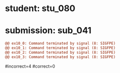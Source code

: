 # student: stu_080
# submission: sub_041

```diff
@@ ex10_0: Command terminated by signal (8: SIGFPE)
@@ ex10_1: Command terminated by signal (8: SIGFPE)
@@ ex10_2: Command terminated by signal (8: SIGFPE)
@@ ex10_3: Command terminated by signal (8: SIGFPE)
```
#incorrect=4
#correct=0
